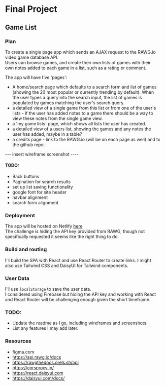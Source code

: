 # Final Project 
## Game List

### Plan

To create a single page app which sends an AJAX request to the RAWG.io video game database API.  
Users can browse games, and create their own lists of games with their own notes added to each game in a list, such as a rating or comment.  

The app will have five 'pages': 
- A home/search page which defaults to a search form and list of games (showing the 20 most popular or currently trending by default). When the user types a query into the search input, the list of games is populated by games matching the user's search query.  
- a detailed view of a single game from this list or from one of the user's lists - if the user has added notes to a game there should be a way to view these notes from the single game view. 
- a 'my game lists' page, which shows all lists the user has created.  
- a detailed view of a users list, showing the games and any notes the user has added, maybe in a table?  
- a credits page - link to the RAWG.io (will be on each page as well) and to the github repo.

--- insert wireframe screenshot ----

#### TODO:

- Back buttons
- Pagination for search results
- set up list saving functionality
- google font for site header
- navbar alignment
- search form alignment


### Deployment

The app will be hosted on Netlify [here](https://jsd-game-list.netlify.app/)  
The challenge is hiding the API key provided from RAWG, though not specifically requested it seems like the right thing to do.  

### Build and routing

I'll build the SPA with React and use React Router to create links. I might also use Tailwind CSS and DaisyUI for Tailwind components.  

### User Data

I'll use `localStorage` to save the user data.  
I considered using Firebase but hiding the API key and working with React and React Router will be challenging enough given the short timeframe.

### TODO:
- Update the readme as I go, including wireframes and screenshots.  
- List any features I may add later.  

### Resources

- figma.com
- https://api.rawg.io/docs
- https://rawgthedocs.orels.sh/api
- https://corsproxy.io/
- https://react.daisyui.com
- https://daisyui.com/docs/
